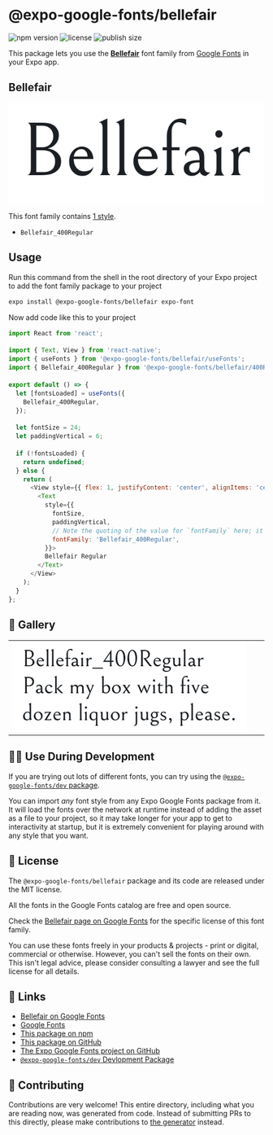 # @expo-google-fonts/bellefair

![npm version](https://flat.badgen.net/npm/v/@expo-google-fonts/bellefair)
![license](https://flat.badgen.net/github/license/expo/google-fonts)
![publish size](https://flat.badgen.net/packagephobia/install/@expo-google-fonts/bellefair)

This package lets you use the [**Bellefair**](https://fonts.google.com/specimen/Bellefair) font family from [Google Fonts](https://fonts.google.com/) in your Expo app.

## Bellefair

![Bellefair](./font-family.png)

This font family contains [1 style](#-gallery).

- `Bellefair_400Regular`

## Usage

Run this command from the shell in the root directory of your Expo project to add the font family package to your project
```sh
expo install @expo-google-fonts/bellefair expo-font
```

Now add code like this to your project
```js
import React from 'react';

import { Text, View } from 'react-native';
import { useFonts } from '@expo-google-fonts/bellefair/useFonts';
import { Bellefair_400Regular } from '@expo-google-fonts/bellefair/400Regular';

export default () => {
  let [fontsLoaded] = useFonts({
    Bellefair_400Regular,
  });

  let fontSize = 24;
  let paddingVertical = 6;

  if (!fontsLoaded) {
    return undefined;
  } else {
    return (
      <View style={{ flex: 1, justifyContent: 'center', alignItems: 'center' }}>
        <Text
          style={{
            fontSize,
            paddingVertical,
            // Note the quoting of the value for `fontFamily` here; it expects a string!
            fontFamily: 'Bellefair_400Regular',
          }}>
          Bellefair Regular
        </Text>
      </View>
    );
  }
};

```

## 🔡 Gallery


||||
|-|-|-|
|![Bellefair_400Regular](.//400Regular/Bellefair_400Regular.ttf.png)||||


## 👩‍💻 Use During Development

If you are trying out lots of different fonts, you can try using the [`@expo-google-fonts/dev` package](https://github.com/expo/google-fonts/tree/master/font-packages/dev#readme).

You can import *any* font style from any Expo Google Fonts package from it. It will load the fonts
over the network at runtime instead of adding the asset as a file to your project, so it may take longer
for your app to get to interactivity at startup, but it is extremely convenient
for playing around with any style that you want.

## 📖 License

The `@expo-google-fonts/bellefair` package and its code are released under the MIT license.

All the fonts in the Google Fonts catalog are free and open source.

Check the [Bellefair page on Google Fonts](https://fonts.google.com/specimen/Bellefair) for the specific license of this font family.

You can use these fonts freely in your products & projects - print or digital, commercial or otherwise. However, you can't sell the fonts on their own. This isn't legal advice, please consider consulting a lawyer and see the full license for all details.

## 🔗 Links

- [Bellefair on Google Fonts](https://fonts.google.com/specimen/Bellefair)
- [Google Fonts](https://fonts.google.com/)
- [This package on npm](https://www.npmjs.com/package/@expo-google-fonts/bellefair)
- [This package on GitHub](https://github.com/expo/google-fonts/tree/master/font-packages/bellefair)
- [The Expo Google Fonts project on GitHub](https://github.com/expo/google-fonts)
- [`@expo-google-fonts/dev` Devlopment Package](https://github.com/expo/google-fonts/tree/master/font-packages/dev)

## 🤝 Contributing

Contributions are very welcome! This entire directory, including what you are reading now, was generated from code. Instead of submitting PRs to this directly, please make contributions to [the generator](https://github.com/expo/google-fonts/tree/master/packages/generator) instead.
